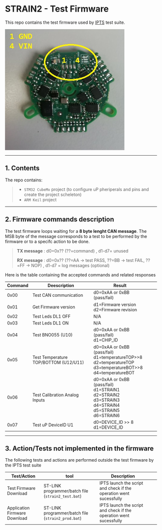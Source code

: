 # STRAIN2 - Test Firmware 

This repo contains the test firmware used by [IPTS](https://github.com/icub-tech-iit/proto/tree/master/proto-utils/ipts-test-suite) test suite.

![fig.1 Mc4Plus](img/fig_1_STRAIN2.jpg)

---

## 1. Contents

The repo contains:

>- ``STM32 CubeMx`` project (to configure uP pheriperals and pins and create the project scheleton)
>- ``ARM Keil`` project

---

## 2. Firmware commands description

The test firmware loops waiting for a **8 byte lenght CAN message**.
 The MSB byte of the message corresponds to a test to be performed by the firmware or to a specifc action to be done.

>**TX message**    : d0=0x?? (??=command) , d1-d7= unused
>
>**RX message**     : d0=0x?? (??=AA -> test PASS, ??=BB -> test FAIL, ??=FF -> NOP) , d1-d7 = log messages (optional)


Here is the table containing the accepted commands and related responses

| Command | Deescription | Result |  |  |
|---|---|---|---|---|
| 0x00 | Test CAN communication| d0=0xAA or 0xBB (pass/fail)  |  |  |
| 0x01 | Get Firmware version | d1=Firmware version <br> d2=Firmware revision|  |  |
| 0x02 | Test Leds DL1 OFF| N/A |  |  |
| 0x03 | Test Leds DL1 ON| N/A |  |  |
| 0x04 | Test BNO055 (U10)| d0=0xAA or 0xBB (pass/fail) <br> d1=CHIP_ID |  |  |
| 0x05 | Test Temperature TOP/BOTTOM (U12/U11)| d0=0xAA or 0xBB (pass/fail) <br> d1=temperatureTOP>>8 <br> d2=temperatureTOP <br> d3=temperatureBOT>>8 <br> d4=temperatureBOT |  |  |
| 0x06 | Test Calibration Analog Inputs| d0=0xAA or 0xBB (pass/fail) <br> d1=STRAIN1 <br> d2=STRAIN2 <br> d3=STRAIN3 <br> d4=STRAIN4 <br> d5=STRAIN5 <br> d6=STRAIN6 |  |  |
| 0x07 | Test uP DeviceID U1| d0=DEVICE_ID >> 8 <br> d1=DEVICE_ID  |  |  |


---

## 3. Action/Tests not implemented in the firmware

The following tests and actions are performed outside the test firmware by the IPTS test suite

| Test/Action | tool | Description |  |  |
|---|---|---|---|---|
| Test Firmware Download | ST-LINK programmer/batch file (``strain2_test.bat``) | IPTS launch the script and check if the operation went sucessfully|  |  |
| Application Firmware Download | ST-LINK programmer/batch file (``strain2_prod.bat``) | IPTS launch the script and check if the operation went sucessfully|  |  |

